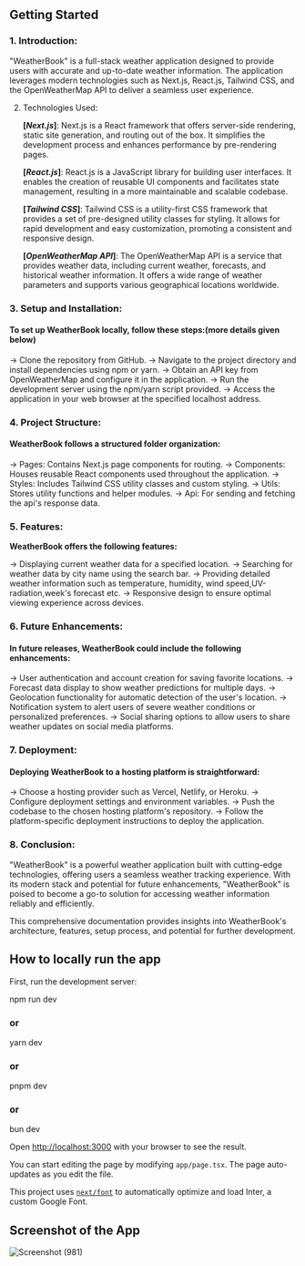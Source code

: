 ## Getting Started

### 1. Introduction:

"WeatherBook" is a full-stack weather application designed to provide users with accurate and up-to-date weather information. The application leverages modern technologies such as Next.js, React.js, Tailwind CSS, and the OpenWeatherMap API to deliver a seamless user experience.



 2. Technologies Used:
   
    **[_Next.js_]**:
Next.js is a React framework that offers server-side rendering, static site generation, and routing out of the box. It simplifies the development process and enhances performance by pre-rendering pages.

    **[_React.js_]**:
React.js is a JavaScript library for building user interfaces. It enables the creation of reusable UI components and facilitates state management, resulting in a more maintainable and scalable codebase.

    **[_Tailwind CSS_]**:
Tailwind CSS is a utility-first CSS framework that provides a set of pre-designed utility classes for styling. It allows for rapid development and easy customization, promoting a consistent and responsive design.

    **[_OpenWeatherMap API_]**:
The OpenWeatherMap API is a service that provides weather data, including current weather, forecasts, and historical weather information. It offers a wide range of weather parameters and supports various geographical locations worldwide.



### 3. Setup and Installation:

#### To set up WeatherBook locally, follow these steps:(more details given below)


  -> Clone the repository from GitHub.
  -> Navigate to the project directory and install dependencies using npm or yarn.
  -> Obtain an API key from OpenWeatherMap and configure it in the application.
  -> Run the development server using the npm/yarn script provided.
  -> Access the application in your web browser at the specified localhost address.


###  4. Project Structure:

#### WeatherBook follows a structured folder organization:

 -> Pages: Contains Next.js page components for routing.
 -> Components: Houses reusable React components used throughout the application.
 -> Styles: Includes Tailwind CSS utility classes and custom styling.
 -> Utils: Stores utility functions and helper modules.
 -> Api: For sending and fetching the api's response data.


### 5. Features:

**WeatherBook offers the following features:**

 -> Displaying current weather data for a specified location.
 -> Searching for weather data by city name using the search bar.
 -> Providing detailed weather information such as temperature, humidity, wind speed,UV-radiation,week's forecast etc.
 -> Responsive design to ensure optimal viewing experience across devices.


### 6. Future Enhancements:

#### In future releases, WeatherBook could include the following enhancements:

 -> User authentication and account creation for saving favorite locations.
 -> Forecast data display to show weather predictions for multiple days.
 -> Geolocation functionality for automatic detection of the user's location.
 -> Notification system to alert users of severe weather conditions or personalized preferences.
 -> Social sharing options to allow users to share weather updates on social media platforms.


 ### 7. Deployment:

#### Deploying WeatherBook to a hosting platform is straightforward:

  -> Choose a hosting provider such as Vercel, Netlify, or Heroku.
  -> Configure deployment settings and environment variables.
  -> Push the codebase to the chosen hosting platform's repository.
  -> Follow the platform-specific deployment instructions to deploy the application.


### 8. Conclusion:

"WeatherBook" is a powerful weather application built with cutting-edge technologies, offering users a seamless weather tracking experience. With its modern stack and potential for future enhancements, "WeatherBook" is poised to become a go-to solution for accessing weather information reliably and efficiently.

This comprehensive documentation provides insights into WeatherBook's architecture, features, setup process, and potential for further development.


## How to locally run the app

First, run the development server:

npm run dev
### or
yarn dev
### or
pnpm dev
### or
bun dev

Open [http://localhost:3000](http://localhost:3000) with your browser to see the result.

You can start editing the page by modifying `app/page.tsx`. The page auto-updates as you edit the file.

This project uses [`next/font`](https://nextjs.org/docs/basic-features/font-optimization) to automatically optimize and load Inter, a custom Google Font.

## Screenshot of the App




![Screenshot (981)](https://github.com/md-arif-alam/WeatherBook/assets/129614679/2d8cd78e-c4c4-4073-8b7b-a5758632cd7b)

